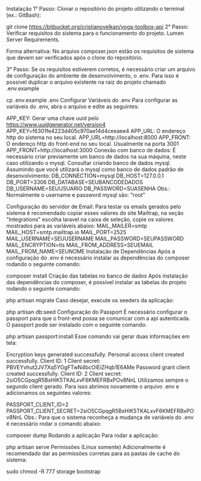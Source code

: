 Instalação
1° Passo: Clonar o repositório do projeto utilizando o terminal (ex.: GitBash):

git clone https://bitbucket.org/cristianovelkan/yoga-toolbox-api
2° Passo: Verificar requisitos do sistema para o funcionamento do projeto. Lumen Server Requirements.

Forma alternativa: No arquivo composer.json estão os requisitos de sistema que devem ser verificados após o clone do repositório.

3° Passo: Se os requisitos estiverem corretos, é necessário criar um arquivo de configuração do ambiente de desenvolvimento, o .env. Para isso é possível duplicar o arquivo existente na raiz do projeto chamado .env.example

cp .env.example .env
Configurar Variáveis do .env
Para configurar as variáveis do .env, abra o arquivo e edite as seguintes:

APP_KEY: Gerar uma chave uuid pelo https://www.uuidgenerator.net/version4
APP_KEY=f6301fe4223d405c970ae14d4ceeaee4
APP_URL: O endereço http do sistema no seu local.
APP_URL=http://localhost:8000
APP_FRONT: O endereço http do front-end no seu local. Usualmente na porta 3001
APP_FRONT=http://localhost:3000
Conexão com banco de dados: É necessário criar previamente um banco de dados na sua máquina, neste caso utilizando o mysql. Consultar criando banco de dados mysql. Assumindo que você utilizará o mysql como banco de dados padrão de desenvolvimento:
DB_CONNECTION=mysql
DB_HOST=127.0.0.1
DB_PORT=3306
DB_DATABASE=SEUBANCODEDADOS
DB_USERNAME=SEUUSUARIO
DB_PASSWORD=SUASENHA
Obs.: Normalmente o username e password mysql são: "root"

Configuração do servidor de Email: Para testar os emails gerados pelo sistema é recomendado copiar esses valores do site Mailtrap, na seção "Integrations" escolha laravel na caixa de seleção, copie os valores mostrados para as variáveis abaixo:
MAIL_MAILER=smtp
MAIL_HOST=smtp.mailtrap.io
MAIL_PORT=2525
MAIL_USERNAME=SEUUSERNAME
MAIL_PASSWORD=SEUPASSWORD
MAIL_ENCRYPTION=tls
MAIL_FROM_ADDRESS=SEUEMAIL
MAIL_FROM_NAME=SEUNOME
Instalação de Dependências
Após a configuração do .env é necessário instalar as dependências do composer rodando o seguinte comando:

composer install
Criação das tabelas no banco de dados
Após instalação das dependências do composer, é possível instalar as tabelas do projeto rodando o seguinte comando:

php artisan migrate
Caso desejar, execute os seeders da aplicação:

php artisan db:seed
Configuração do Passport
É necessário configurar o passport para que o front-end possa se comunicar com a api autenticada. O passport pode ser instalado com o seguinte comando:

php artisan passport:install
Esse comando vai gerar duas informações em tela:

Encryption keys generated successfully.
Personal access client created successfully.
Client ID: 1
Client secret: PBVEYvhut2JV7Xq5YGgFTwN4bcOIEiZHqb1E6AMe
Password grant client created successfully.
Client ID: 2
Client secret: 2siO5CGpqgR5BxHIK5TKALxvF6KMEFRBxPOv8NnL
Utilizamos sempre o segundo client gerado. Para isso abrimos novamente o arquivo .env e adicionamos os seguintes valores:

PASSPORT_CLIENT_ID=2
PASSPORT_CLIENT_SECRET=2siO5CGpqgR5BxHIK5TKALxvF6KMEFRBxPOv8NnL
Obs.: Para que o sistema reconheça a mudança de variáveis do .env é necessário rodar o comando abaixo:

composer dump
Rodando a aplicação
Para rodar a aplicação:

php artisan serve
Permissões (Linux somente)
Adicionalmente é recomendado dar as permissões corretas para as pastas de cache do sistema:

sudo chmod -R 777 storage bootstrap